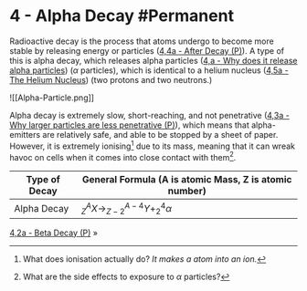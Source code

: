 # 4 - Alpha Decay #Permanent 
Radioactive decay is the process that atoms undergo to become more stable by releasing energy or particles ([4,4a - After Decay (P)](4,4a%20-%20After%20Decay%20(P).md)). A type of this is alpha decay, which releases alpha particles ([4,a - Why does it release alpha particles](4,a%20-%20Why%20does%20it%20release%20alpha%20particles.md)) ($\alpha$ particles), which is identical to a helium nucleus ([4,5a - The Helium Nucleus](4,5a%20-%20The%20Helium%20Nucleus.md)) (two protons and two neutrons.)

![[Alpha-Particle.png]]

Alpha decay is extremely slow, short-reaching, and not penetrative ([4,3a - Why larger particles are less penetrative (P)](4,3a%20-%20Why%20larger%20particles%20are%20less%20penetrative%20(P).md)), which means that alpha-emitters are relatively safe, and able to be stopped by a sheet of paper. However, it is extremely ionising[^2] due to its mass, meaning that it can wreak havoc on cells when it comes into close contact with them[^3].

Type of Decay | General Formula (A is atomic Mass, Z is atomic number)
--- | ---
Alpha Decay | $^A_{Z}X\to^{A-4}_{Z-2}Y+^4_{2}\alpha$

[4,2a - Beta Decay (P)](4,2a%20-%20Beta%20Decay%20(P).md) »

[^2]: What does ionisation actually do? *It makes a atom into an ion.*
[^3]: What are the side effects to exposure to $\alpha$ particles?
